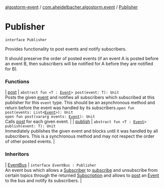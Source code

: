 [algostorm-event](../../index.md) / [com.aheidelbacher.algostorm.event](../index.md) / [Publisher](.)

# Publisher

`interface Publisher`

Provides functionality to post events and notify subscribers.

It should preserve the order of posted events (if an event A is posted before
an event B, then subscribers will be notified for A before they are notified
for B).

### Functions

| [post](post.md) | `abstract fun <T : `[`Event`](../-event.md)`> post(event: T): Unit`<br>Posts the given [event](post.md#com.aheidelbacher.algostorm.event.Publisher$post(com.aheidelbacher.algostorm.event.Publisher.post.T)/event) and notifies all subscribers which subscribed at
this publisher for this `event` type. This should be an asynchronous
method and return before the event was handled by its subscribers.`open fun post(events: List<`[`Event`](../-event.md)`>): Unit`<br>`open fun post(vararg events: `[`Event`](../-event.md)`): Unit`<br>Calls [post](post.md) for each given event. |
| [publish](publish.md) | `abstract fun <T : `[`Event`](../-event.md)`> publish(event: T): Unit`<br>Immediately publishes the given event and blocks until it was handled by
all subscribers. This is a synchronous method and may not respect the
order of other posted events. |

### Inheritors

| [EventBus](../-event-bus/index.md) | `interface EventBus : Publisher`<br>An event bus which allows a [Subscriber](../-subscriber.md) to [subscribe](../-event-bus/subscribe.md) and unsubscribe from
certain topics through the returned [Subscription](../-subscription/index.md) and allows to [post](post.md) an
[Event](../-event.md) to the bus and notify its subscribers. |

